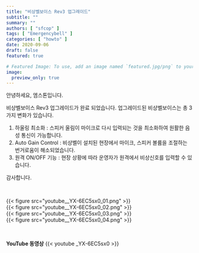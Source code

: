 ```yaml
---
title: "비상벨보이스 Rev3 업그레이드"
subtitle: ""
summary: ""
authors: [ "sfcop" ]
tags: [ "Emergencybell" ]
categories: [ "howto" ]
date: 2020-09-06
draft: false
featured: true

# Featured Image: To use, add an image named `featured.jpg/png` to your page's folder.
image:
  preview_only: true
---
```


안녕하세요, 엠스톤입니다.

비상벨보이스 Rev3 업그레이드가 완료 되었습니다. 
업그레이드된 비상벨보이스는 총 3가지 변화가 있습니다.
1. 하울링 최소화 : 스피커 울림이 마이크로 다시 입력되는 것을 최소화하여 원활한 음성 통신이 가능합니다. 
2. Auto Gain Control : 비상벨이 설치된 현장에서 마이크, 스피커 볼륨을 조절하는 번거로움이 해소되었습니다.
3. 원격 ON/OFF 기능 : 현장 상황에 따라 운영자가 원격에서 비상신호를 입력할 수 있습니다.

감사합니다.

&nbsp;

<div class="container"><div class="row no-gutters">
<div class="col-sm-6">{{< figure src="youtube__YX-6EC5sx0_01.png" >}}</div>
<div class="col-sm-6">{{< figure src="youtube__YX-6EC5sx0_02.png" >}}</div>
<div class="col-sm-6">{{< figure src="youtube__YX-6EC5sx0_03.png" >}}</div>
<div class="col-sm-6">{{< figure src="youtube__YX-6EC5sx0_04.png" >}}</div>
</div></div>

&nbsp;

**YouTube 동영상**
{{< youtube _YX-6EC5sx0 >}}